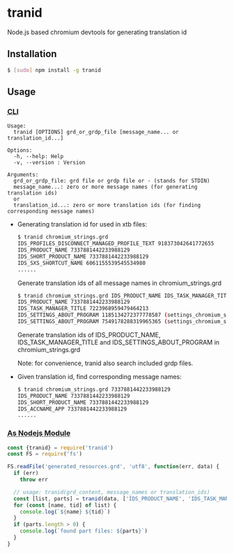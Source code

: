 # tranid
Node.js based chromium devtools for generating translation id

## Installation

```sh
$ [sudo] npm install -g tranid
```

## Usage

### <abbr title="Command Line Interface">CLI</abbr>

```
Usage:
  tranid [OPTIONS] grd_or_grdp_file [message_name... or translation_id...]

Options:
  -h, --help: Help
  -v, --version : Version

Arguments:
  grd_or_grdp_file: grd file or grdp file or - (stands for STDIN)
  message_name...: zero or more message names (for generating translation ids)
  or
  translation_id...: zero or more translation ids (for finding corresponding message names)
```

* Generating translation id for used in xtb files:

  ```sh
  $ tranid chromium_strings.grd
  IDS_PROFILES_DISCONNECT_MANAGED_PROFILE_TEXT 918373042641772655
  IDS_PRODUCT_NAME 7337881442233988129
  IDS_SHORT_PRODUCT_NAME 7337881442233988129
  IDS_SXS_SHORTCUT_NAME 6061155539545534980
  ......
  ```

  Generate translation ids of all message names in chromium_strings.grd

  ```sh
  $ tranid chromium_strings.grd IDS_PRODUCT_NAME IDS_TASK_MANAGER_TITLE IDS_SETTINGS_ABOUT_PROGRAM
  IDS_PRODUCT_NAME 7337881442233988129
  IDS_TASK_MANAGER_TITLE 7223968959479464213
  IDS_SETTINGS_ABOUT_PROGRAM 1185134272377778587 (settings_chromium_strings.grdp)
  IDS_SETTINGS_ABOUT_PROGRAM 7549178288319965365 (settings_chromium_strings.grdp)
  ```

  Generate translation ids of IDS_PRODUCT_NAME, IDS_TASK_MANAGER_TITLE and IDS_SETTINGS_ABOUT_PROGRAM in chromium_strings.grd

  Note: for convenience, tranid also search included grdp files.

* Given translation id, find corresponding message names:

  ```sh
  $ tranid chromium_strings.grd 7337881442233988129
  IDS_PRODUCT_NAME 7337881442233988129
  IDS_SHORT_PRODUCT_NAME 7337881442233988129
  IDS_ACCNAME_APP 7337881442233988129
  ......
  ```


### <abbr title="As Nodejs Module Interface">As Nodejs Module</abbr>

```js
const {tranid} = require('tranid')
const FS = require('fs')

FS.readFile('generated_resources.grd', 'utf8', function(err, data) {
  if (err)
    throw err

  // usage: tranid(grd_content, message_names or translation_ids)
  const [list, parts] = tranid(data, ['IDS_PRODUCT_NAME', 'IDS_TASK_MANAGER_TITLE'])
  for (const [name, tid] of list) {
    console.log(`${name} ${tid}`)
  }
  if (parts.length > 0) {
    console.log(`found part files: ${parts}`)
  }
}
```
